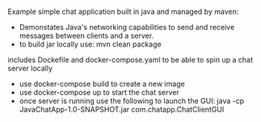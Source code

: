 Example simple chat application built in java and managed by maven:
-  Demonstates Java's networking capabilities to send and receive messages between clients and a server. 
- to build jar locally use:  mvn clean package

includes Dockefile and docker-compose.yaml to be able to spin up a chat server locally
-  use docker-compose build to create a new image
-  use docker-compose up to start the chat server
-  once server is running use the following to launch the GUI: java -cp <also list path to jar if located in a different directory> JavaChatApp-1.0-SNAPSHOT.jar com.chatapp.ChatClientGUI
